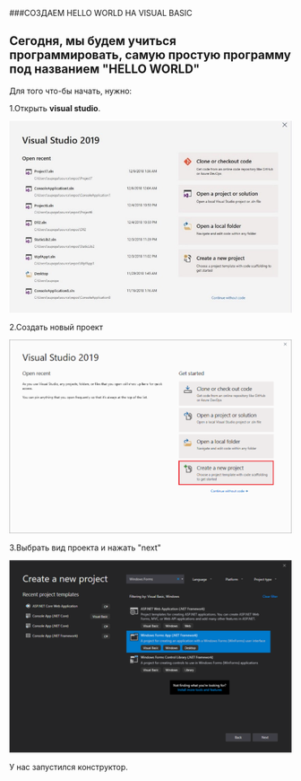 ###СОЗДАЕМ HELLO WORLD НА VISUAL BASIC

Сегодня, мы будем учиться программировать,
самую простую программу под названием
"HELLO WORLD"
---
Для того что-бы начать, нужно:

1.Открыть **visual studio**.

![YMP](/images/start-window1.jpg)

2.Создать новый проект

![YMP](/images/start-window-create-new-project.png)

3.Выбрать вид проекта и нажать "next"

![YMP](/images/vb-create-new-project-search-winforms-filtered.png)

У нас запустился конструктор.
